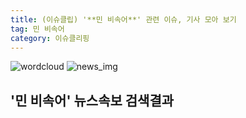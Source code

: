 ```yaml
---
title: (이슈클립) '**민 비속어**' 관련 이슈, 기사 모아 보기
tag: 민 비속어
category: 이슈클리핑
---
```

![wordcloud](https://s3.ap-northeast-2.amazonaws.com/lyrics101-wordcloud/2018-09-07-1536249512.png)
![news_img](https://user-images.githubusercontent.com/42597476/44507050-1206f400-a6e4-11e8-8d98-7ffbfebb353f.png)
## **'**민 비속어**'** 뉴스속보 검색결과

